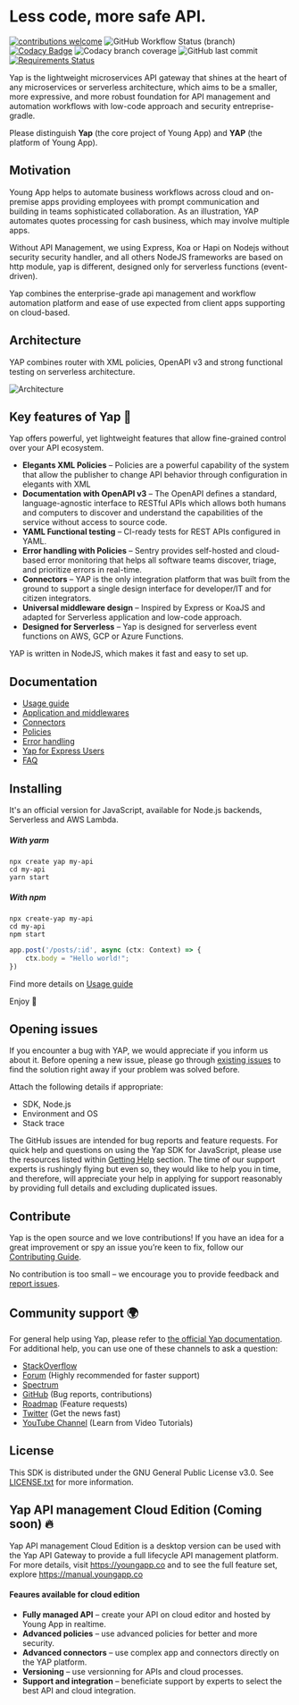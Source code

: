 # Less code, more safe API.
[![contributions welcome](https://img.shields.io/badge/contributions-welcome-brightgreen.svg?style=flat)](https://github.com/youngapp/yap/blob/master/CONTRIBUTING.md) ![GitHub Workflow Status (branch)](https://img.shields.io/github/workflow/status/youngapp/yap/yap/master) [![Codacy Badge](https://api.codacy.com/project/badge/Grade/570597c92b1e4ca9b67b2a49d9c2aa51)](https://www.codacy.com/gh/youngapp/yap?utm_source=github.com&amp;utm_medium=referral&amp;utm_content=youngapp/yap&amp;utm_campaign=Badge_Grade) ![Codacy branch coverage](https://img.shields.io/codacy/coverage/e3497699cef94781936c5103f84e46ab/master) ![GitHub last commit](https://img.shields.io/github/last-commit/youngapp/yap) [![Requirements Status](https://requires.io/github/youngapp/yap/requirements.svg?branch=feature%2Fpolicies)](https://requires.io/github/youngapp/yap/requirements/?branch=feature%2Fpolicies)

Yap is the lightweight microservices API gateway that shines at the heart of any microservices or serverless architecture, which aims to be a smaller, more expressive, and more robust foundation for API management and automation workflows with low-code approach and security entreprise-gradle.

Please distinguish **Yap** (the core project of Young App) and **YAP** (the platform of Young App).

## Motivation
Young App helps to automate business workflows across cloud and on-premise apps providing employees with prompt communication and building in teams sophisticated collaboration. As an illustration, YAP automates quotes processing for cash business, which may involve multiple apps.

Without API Management, we using Express, Koa or Hapi on Nodejs without security security handler, and all others NodeJS frameworks are based on http module, yap is different, designed only for serverless functions (event-driven).

Yap combines the enterprise-grade api management and workflow automation platform and ease of use expected from client apps supporting on cloud-based.

## Architecture
YAP combines router with XML policies, OpenAPI v3 and strong functional testing on serverless architecture.

![Architecture](https://blobscdn.gitbook.com/v0/b/gitbook-28427.appspot.com/o/assets%2F-Lx7nwnF5v16-iOWhynh%2F-LxGiU-4HVj5q0Bbu_A4%2F-LxGj6uO6xbnLpT9z6wG%2FCapture%20d%E2%80%99e%CC%81cran%202019-12-29%20a%CC%80%2013.53.42.png?alt=media&token=5ef3ad2e-610d-4610-bc7b-b1bc99fb687c)
 
## Key features of Yap 🙌
Yap offers powerful, yet lightweight features that allow fine-grained control over your API ecosystem.

* **Elegants XML Policies** – Policies are a powerful capability of the system that allow the publisher to change API behavior through configuration in elegants with XML
* **Documentation with OpenAPI v3** – The OpenAPI defines a standard, language-agnostic interface to RESTful APIs which allows both humans and computers to discover and understand the capabilities of the service without access to source code.
* **YAML Functional testing** – CI-ready tests for REST APIs configured in YAML.
* **Error handling with Policies** – Sentry provides self-hosted and cloud-based error monitoring that helps all software
teams discover, triage, and prioritize errors in real-time.
* **Connectors** – YAP is the only integration platform that was built from the ground to support a single design interface for developer/IT and for citizen integrators.
* **Universal middleware design** – Inspired by Express or KoaJS and adapted for Serverless application and low-code approach.
* **Designed for Serverless** – Yap is designed for serverless event functions on AWS, GCP or Azure Functions.

YAP is written in NodeJS, which makes it fast and easy to set up.

## Documentation
 - [Usage guide](https://manual.youngapp.co/community/usage-and-getting-started)
 - [Application and middlewares](https://manual.youngapp.co/community/application-and-middlewares)
 - [Connectors](https://manual.youngapp.co/community/connectors)
 - [Policies](https://manual.youngapp.co/community/policies)
 - [Error handling](https://manual.youngapp.co/community/error-handling)
 - [Yap for Express Users](https://manual.youngapp.co/community/faq/faq-error-policies)
 - [FAQ](https://manual.youngapp.co/community/faq/frequently-asked-questions)

## Installing
It's an official version for JavaScript, available for Node.js backends, Serverless and AWS Lambda.

##### With yarm
```
npx create yap my-api
cd my-api
yarn start
```

##### With npm
```
npx create-yap my-api
cd my-api
npm start
```

```javascript
app.post('/posts/:id', async (ctx: Context) => {
    ctx.body = "Hello world!";
})
```

Find more details on [Usage guide](https://manual.youngapp.co/community/usage-and-getting-started)

Enjoy 🎉

## Opening issues
If you encounter a bug with YAP, we would appreciate if you inform us about it. 
Before opening a new issue, please go through [existing issues](https://github.com/youngapp/yap/issues)
to find the solution right away if your problem was solved before. 

Attach the following details if appropriate: 
- SDK, Node.js
- Environment and OS
- Stack trace

The GitHub issues are intended for bug reports and feature requests. 
For quick help and questions on using the Yap SDK for JavaScript, please use the resources listed within [Getting Help](https://github.com/youngapp/yap#getting-help) section. The time of our support experts is rushingly flying but even so, they would like to help you in time, and therefore, will appreciate your help in applying for support reasonably by providing full details and excluding duplicated issues.

## Contribute
Yap is the open source and we love contributions! If you have an idea for a great improvement or spy an issue you’re keen to fix, follow our [Contributing Guide](https://github.com/youngapp/yap/blob/master/CONTRIBUTING.md).

No contribution is too small – we encourage you to provide feedback and [report issues](https://github.com/youngapp/yap/issues).

## Community support 🌍
For general help using Yap, please refer to [the official Yap documentation](https://manual.youngapp.co/community/). For additional help, you can use one of these channels to ask a question:
- [StackOverflow](http://stackoverflow.com/questions/tagged/yap)
- [Forum](https://forum.youngapp.co/) (Highly recommended for faster support)
- [Spectrum](https://spectrum.chat/yap)
- [GitHub](https://github.com/youngapp/yap) (Bug reports, contributions)
- [Roadmap](https://yap.canny.io/) (Feature requests)
- [Twitter](https://twitter.com/youngapp_platform) (Get the news fast)
- [YouTube Channel](https://www.youtube.com/yap) (Learn from Video Tutorials)

## License

This SDK is distributed under the GNU General Public License v3.0. 
See [LICENSE.txt](LICENSE.txt) for more information.

## Yap API management Cloud Edition (Coming soon) 🔥
Yap API management Cloud Edition is a desktop version can be used with the Yap API Gateway to provide a full lifecycle API management platform. For more details, visit https://youngapp.co and to see the full feature set, explore https://manual.youngapp.co

#### Feaures available for cloud edition 
* **Fully managed API** – create your API on cloud editor and hosted by Young App in realtime.
* **Advanced policies** – use advanced policies for better and more security.
* **Advanced connectors** – use complex app and connectors directly on the YAP platform.
* **Versioning** – use versionning for APIs and cloud processes.
* **Support and integration** – beneficiate support by experts to select the best API and cloud integration.
